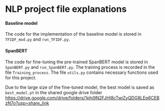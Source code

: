 # NLP project file explanations

#### Baseline model
The code for the implementation of the baseline model is stored in `TFIDF_mod.py` and `run_TFIDF.py`.

#### SpanBERT
The code for fine-tuning the pre-trained SpanBERT model is stored in `SpanBERT.py` and `run_SpanBERT.py`. The training process is recorded in the file `Training_process`. The file `utils.py` contains necessary functions used for this project.

Due to the large size of the fine-tuned model, the best model is saved as `best_model.pt` in the shared google drive folder https://drive.google.com/drive/folders/1phi9N2FJHl8cTwjZyQDG8LEp6CEBzN7o?usp=share_link